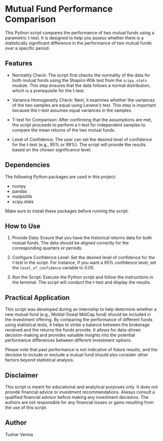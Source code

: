 # Mutual Fund Performance Comparison

This Python script compares the performance of two mutual funds using a parametric t-test. It is designed to help you assess whether there is a statistically significant difference in the performance of two mutual funds over a specific period.

## Features

- Normality Check: The script first checks the normality of the data for both mutual funds using the Shapiro-Wilk test from the `scipy.stats` module. This step ensures that the data follows a normal distribution, which is a prerequisite for the t-test.

- Variance Homogeneity Check: Next, it examines whether the variances of the two samples are equal using Levene's test. This step is important because the t-test assumes equal variances in the samples.

- T-test for Comparison: After confirming that the assumptions are met, the script proceeds to perform a t-test for independent samples to compare the mean returns of the two mutual funds.

- Level of Confidence: The user can set the desired level of confidence for the t-test (e.g., 95% or 99%). The script will provide the results based on the chosen significance level.

## Dependencies

The following Python packages are used in this project:

- numpy
- pandas
- matplotlib
- scipy.stats

Make sure to install these packages before running the script.

## How to Use

1. Provide Data: Ensure that you have the historical returns data for both mutual funds. The data should be aligned correctly for the corresponding quarters or periods.

2. Configure Confidence Level: Set the desired level of confidence for the t-test in the script. For instance, if you want a 95% confidence level, set the `level_of_confidence` variable to 0.05.

3. Run the Script: Execute the Python script and follow the instructions in the terminal. The script will conduct the t-test and display the results.

## Practical Application

This script was developed during an internship to help determine whether a new mutual fund (e.g., Motilal Oswal MidCap fund) should be included in the investment offering. By comparing the performance of different funds using statistical tests, it helps to strike a balance between the brokerage received and the returns the funds provide. It allows for data-driven decision-making and provides valuable insights into the potential performance differences between different investment options.

Please note that past performance is not indicative of future results, and the decision to include or exclude a mutual fund should also consider other factors beyond statistical analysis.

## Disclaimer

This script is meant for educational and analytical purposes only. It does not provide financial advice or investment recommendations. Always consult a qualified financial advisor before making any investment decisions. The authors are not responsible for any financial losses or gains resulting from the use of this script.

## Author

Tushar Verma
